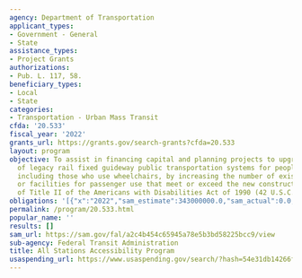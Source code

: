 ```yaml
---
agency: Department of Transportation
applicant_types:
- Government - General
- State
assistance_types:
- Project Grants
authorizations:
- Pub. L. 117, 58.
beneficiary_types:
- Local
- State
categories:
- Transportation - Urban Mass Transit
cfda: '20.533'
fiscal_year: '2022'
grants_url: https://grants.gov/search-grants?cfda=20.533
layout: program
objective: To assist in financing capital and planning projects to upgrade the accessibility
  of legacy rail fixed guideway public transportation systems for people with disabilities,
  including those who use wheelchairs, by increasing the number of existing stations
  or facilities for passenger use that meet or exceed the new construction standards
  of Title II of the Americans with Disabilities Act of 1990 (42 U.S.C. 12131 et seq.).
obligations: '[{"x":"2022","sam_estimate":343000000.0,"sam_actual":0.0,"usa_spending_actual":0.0},{"x":"2023","sam_estimate":40000000.0,"sam_actual":0.0,"usa_spending_actual":0.0},{"x":"2024","sam_estimate":100000000.0,"sam_actual":0.0,"usa_spending_actual":0.0}]'
permalink: /program/20.533.html
popular_name: ''
results: []
sam_url: https://sam.gov/fal/a2c4b454c65945a78e5b3bd58225bcc9/view
sub-agency: Federal Transit Administration
title: All Stations Accessibility Program
usaspending_url: https://www.usaspending.gov/search/?hash=54e31db14266fbacb27af057f5fe7bef
---
```

